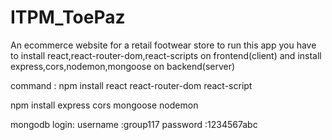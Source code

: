 # ITPM_ToePaz
An ecommerce website for a retail footwear store
to run this app you have to install react,react-router-dom,react-scripts on frontend(client) and install express,cors,nodemon,mongoose on backend(server)

 command : 
  npm install react react-router-dom react-script
  
  npm install express cors mongoose nodemon
  
 mongodb login: username :group117
                password :1234567abc
